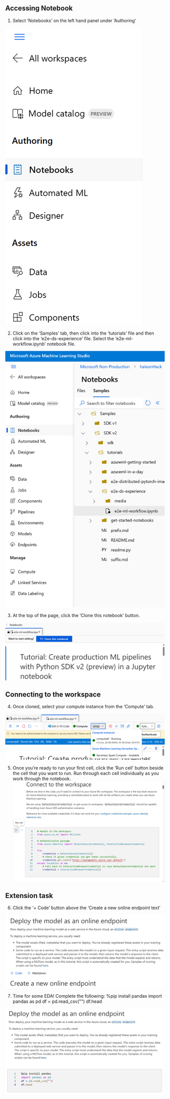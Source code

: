 ## Accessing Notebook
1. Select ‘Notebooks’ on the left hand panel under ‘Authoring’

![image](https://raw.githubusercontent.com/mgladwell/AzureMLBeginnersHack/main/image_folder/1_Notebooks.png)





2. Click on the ‘Samples’ tab, then click into the ‘tutorials’ file and then click into the ‘e2e-ds-experience’ file. Select the ‘e2e-ml-workflow.ipynb’ notebook file.

![image](https://raw.githubusercontent.com/mgladwell/AzureMLBeginnersHack/main/image_folder/2_Samples.png)




3. At the top of the page, click the ‘Clone this notebook’ button.

![image](https://raw.githubusercontent.com/mgladwell/AzureMLBeginnersHack/main/image_folder/3_CloneNotebook.png)




## Connecting to the workspace
4. Once cloned, select your compute instance from the ‘Compute’ tab.

![image](https://raw.githubusercontent.com/mgladwell/AzureMLBeginnersHack/main/image_folder/4_Compute.png)





5. Once you’re ready to run your first cell, click the ‘Run cell’ button beside the cell that you want to run.
Run through each cell individually as you work through the notebook.
![image](https://raw.githubusercontent.com/mgladwell/AzureMLBeginnersHack/main/image_folder/5_RunCell.png)


## Extension task 
6. Click the ‘+ Code’ button above the ‘Create a new online endpoint text’

![image](https://raw.githubusercontent.com/mgladwell/AzureMLBeginnersHack/main/image_folder/6_Deploy.png)






7. Time for some EDA! Complete the following:
%pip install pandas
import pandas as pd
df = pd.read_csv("")
df.head

![image](https://raw.githubusercontent.com/mgladwell/AzureMLBeginnersHack/main/image_folder/7_Install.png)
